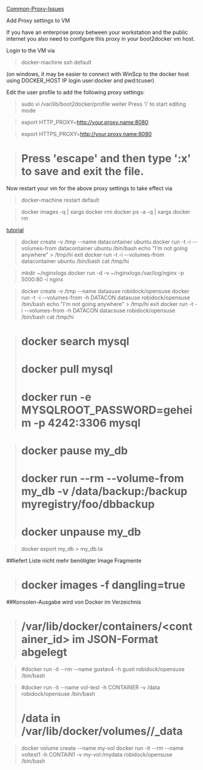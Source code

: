 [Common-Proxy-Issues ](https://github.com/docker/kitematic/wiki/Common-Proxy-Issues-&-Fixes)

Add Proxy settings to VM

If you have an enterprise proxy between your workstation and the public internet you also need to configure
this proxy in your boot2docker vm host.

Login to the VM via 
> docker-machine ssh default

(on windows, it may be easier to connect 
with WinScp to the docker host using DOCKER_HOST IP login user:docker and pwd:tcuser)

Edit the user profile to add the following proxy settings:

> sudo vi /var/lib/boot2docker/profile
    weiter
>  Press 'i' to start editing mode

> export HTTP_PROXY=http://your.proxy.name:8080

> export HTTPS_PROXY=http://your.proxy.name:8080

> # Press 'escape' and then type ':x' to save and exit the file. 

Now restart your vm for the above proxy settings to take effect via
> docker-machine restart default



> docker  images  -q  | xargs docker  rmi
> docker ps -a -q  | xargs docker rm

[tutorial](https://www.digitalocean.com/community/tutorials/how-to-work-with-docker-data-volumes-on-ubuntu-14-04#learning-the-types-of-docker-data-volumes)
 
> docker create -v /tmp --name datacontainer ubuntu
  docker run -t -i --volumes-from datacontainer ubuntu /bin/bash
> echo "I'm not going anywhere" > /tmp/hi
> exit
> docker run -t -i --volumes-from datacontainer ubuntu /bin/bash
> cat /tmp/hi

> mkdir ~/nginxlogs
> docker run -d -v ~/nginxlogs:/var/log/nginx -p 5000:80 -i nginx


> docker create -v /tmp --name datasuse robidock/opensuse 
> docker run -t -i --volumes-from -h DATACON datasuse robidock/opensuse   /bin/bash
> echo "I'm not going anywhere" > /tmp/hi
> exit
> docker run -t -i --volumes-from -h DATACON datacsuse robidock/opensuse  /bin/bash
> cat /tmp/hi


> # docker search mysql
> # docker pull mysql
> # docker run -e MYSQLROOT_PASSWORD=geheim -p 4242:3306 mysql

> # docker pause my_db
> # docker run --rm --volume-from my_db  -v /data/backup:/backup  myregistry/foo/dbbackup
> # docker unpause my_db

> docker export my_db  > my_db.ta


##liefert Liste nicht mehr benötigter Image Fragmente
> # docker images -f dangling=true 

##Konsolen-Ausgabe wird von Docker im Verzeichnis 
> # /var/lib/docker/containers/<container_id> im JSON-Format abgelegt

> #docker run -it --rm --name gustav4 -h gusti robidock/opensuse  /bin/bash

> #docker run -it --name vol-test -h CONTAINER -v /data robidock/opensuse  /bin/bash
> #  /data  in /var/lib/docker/volumes/<VOLUME>/_data

> docker volume create  --name my-vol
> docker run -it --rm --name voltest1 -h CONTAIN1 -v my-vol:/mydata robidock/opensuse /bin/bash

